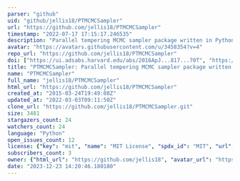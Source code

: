 ```yaml
---
parser: "github"
uid: "github/jellis18/PTMCMCSampler"
url: "https://github.com/jellis18/PTMCMCSampler"
timestamp: "2022-07-17 17:15:17.246535"
description: "Parallel tempering MCMC sampler package written in Python"
avatar: "https://avatars.githubusercontent.com/u/3458354?v=4"
repo_url: "https://github.com/jellis18/PTMCMCSampler"
doi: ["https://ui.adsabs.harvard.edu/abs/2016ApJ...817...70T", "https://ui.adsabs.harvard.edu/abs/2019ascl.soft12017E/abstract"]
title: "PTMCMCSampler: Parallel tempering MCMC sampler package written in Python"
name: "PTMCMCSampler"
full_name: "jellis18/PTMCMCSampler"
html_url: "https://github.com/jellis18/PTMCMCSampler"
created_at: "2015-03-24T19:49:08Z"
updated_at: "2022-03-03T09:11:50Z"
clone_url: "https://github.com/jellis18/PTMCMCSampler.git"
size: 3481
stargazers_count: 24
watchers_count: 24
language: "Python"
open_issues_count: 12
license: {"key": "mit", "name": "MIT License", "spdx_id": "MIT", "url": "https://api.github.com/licenses/mit", "node_id": "MDc6TGljZW5zZTEz"}
subscribers_count: 3
owner: {"html_url": "https://github.com/jellis18", "avatar_url": "https://avatars.githubusercontent.com/u/3458354?v=4", "login": "jellis18", "type": "User"}
date: "2023-12-23 14:20:46.180180"
---
```


